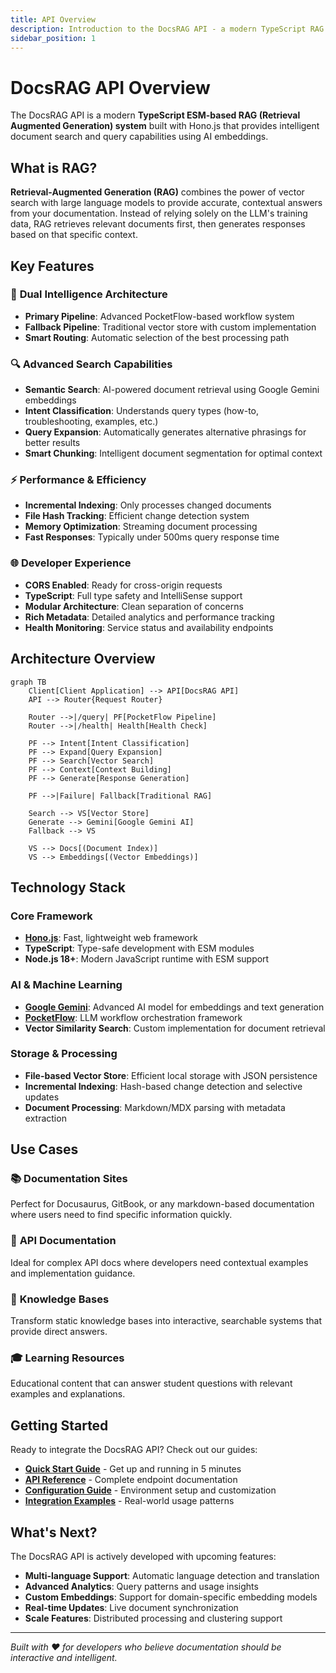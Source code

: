 ```yaml
---
title: API Overview
description: Introduction to the DocsRAG API - a modern TypeScript RAG system
sidebar_position: 1
---
```


# DocsRAG API Overview

The DocsRAG API is a modern **TypeScript ESM-based RAG (Retrieval Augmented Generation) system** built with Hono.js that provides intelligent document search and query capabilities using AI embeddings.

## What is RAG?

**Retrieval-Augmented Generation (RAG)** combines the power of vector search with large language models to provide accurate, contextual answers from your documentation. Instead of relying solely on the LLM's training data, RAG retrieves relevant documents first, then generates responses based on that specific context.

## Key Features

### 🧠 **Dual Intelligence Architecture**
- **Primary Pipeline**: Advanced PocketFlow-based workflow system
- **Fallback Pipeline**: Traditional vector store with custom implementation
- **Smart Routing**: Automatic selection of the best processing path

### 🔍 **Advanced Search Capabilities**
- **Semantic Search**: AI-powered document retrieval using Google Gemini embeddings
- **Intent Classification**: Understands query types (how-to, troubleshooting, examples, etc.)
- **Query Expansion**: Automatically generates alternative phrasings for better results
- **Smart Chunking**: Intelligent document segmentation for optimal context

### ⚡ **Performance & Efficiency**
- **Incremental Indexing**: Only processes changed documents
- **File Hash Tracking**: Efficient change detection system
- **Memory Optimization**: Streaming document processing
- **Fast Responses**: Typically under 500ms query response time

### 🌐 **Developer Experience**
- **CORS Enabled**: Ready for cross-origin requests
- **TypeScript**: Full type safety and IntelliSense support
- **Modular Architecture**: Clean separation of concerns
- **Rich Metadata**: Detailed analytics and performance tracking
- **Health Monitoring**: Service status and availability endpoints

## Architecture Overview

```mermaid
graph TB
    Client[Client Application] --> API[DocsRAG API]
    API --> Router{Request Router}
    
    Router -->|/query| PF[PocketFlow Pipeline]
    Router -->|/health| Health[Health Check]
    
    PF --> Intent[Intent Classification]
    PF --> Expand[Query Expansion]
    PF --> Search[Vector Search]
    PF --> Context[Context Building]
    PF --> Generate[Response Generation]
    
    PF -->|Failure| Fallback[Traditional RAG]
    
    Search --> VS[Vector Store]
    Generate --> Gemini[Google Gemini AI]
    Fallback --> VS
    
    VS --> Docs[(Document Index)]
    VS --> Embeddings[(Vector Embeddings)]
```

## Technology Stack

### Core Framework
- **[Hono.js](https://hono.dev/)**: Fast, lightweight web framework
- **TypeScript**: Type-safe development with ESM modules
- **Node.js 18+**: Modern JavaScript runtime with ESM support

### AI & Machine Learning
- **[Google Gemini](https://ai.google.dev/)**: Advanced AI model for embeddings and text generation
- **[PocketFlow](https://www.npmjs.com/package/pocketflow)**: LLM workflow orchestration framework
- **Vector Similarity Search**: Custom implementation for document retrieval

### Storage & Processing
- **File-based Vector Store**: Efficient local storage with JSON persistence
- **Incremental Indexing**: Hash-based change detection and selective updates
- **Document Processing**: Markdown/MDX parsing with metadata extraction

## Use Cases

### 📚 **Documentation Sites**
Perfect for Docusaurus, GitBook, or any markdown-based documentation where users need to find specific information quickly.

### 🔧 **API Documentation**
Ideal for complex API docs where developers need contextual examples and implementation guidance.

### 📖 **Knowledge Bases**
Transform static knowledge bases into interactive, searchable systems that provide direct answers.

### 🎓 **Learning Resources**
Educational content that can answer student questions with relevant examples and explanations.

## Getting Started

Ready to integrate the DocsRAG API? Check out our guides:

- **[Quick Start Guide](./quick-start)** - Get up and running in 5 minutes
- **[API Reference](./api-reference)** - Complete endpoint documentation
- **[Configuration Guide](./configuration)** - Environment setup and customization
- **[Integration Examples](./examples)** - Real-world usage patterns

## What's Next?

The DocsRAG API is actively developed with upcoming features:

- **Multi-language Support**: Automatic language detection and translation
- **Advanced Analytics**: Query patterns and usage insights
- **Custom Embeddings**: Support for domain-specific embedding models
- **Real-time Updates**: Live document synchronization
- **Scale Features**: Distributed processing and clustering support

---

*Built with ❤️ for developers who believe documentation should be interactive and intelligent.*
